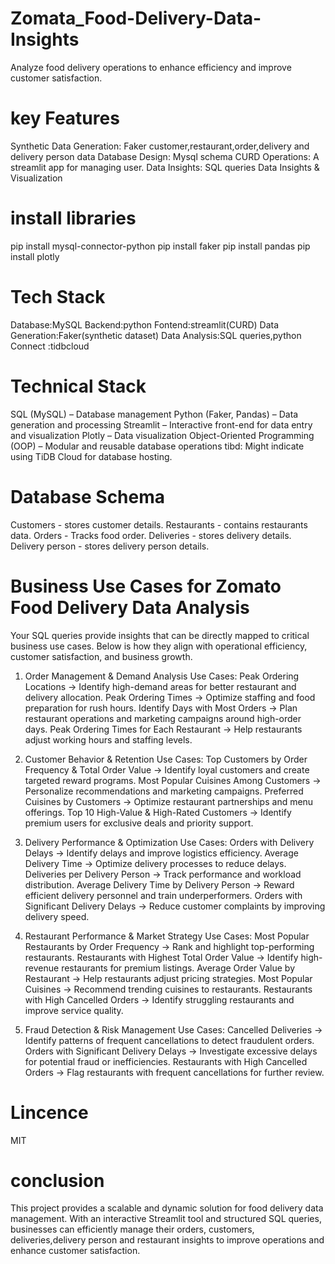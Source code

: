 # Zomata_Food-Delivery-Data-Insights
Analyze food delivery operations to enhance efficiency and  improve customer satisfaction.
# key Features
Synthetic Data Generation:
Faker customer,restaurant,order,delivery and delivery person data
Database Design:
Mysql schema
CURD Operations:
A streamlit app for managing user.
Data Insights:
SQL queries 
Data Insights & Visualization
# install libraries
pip install mysql-connector-python
pip install faker
pip install pandas
pip install plotly
# Tech Stack
Database:MySQL
Backend:python
Fontend:streamlit(CURD)
Data Generation:Faker(synthetic dataset)
Data Analysis:SQL queries,python
Connect :tidbcloud
# Technical Stack
 SQL (MySQL) – Database management
 Python (Faker, Pandas) – Data generation and processing
 Streamlit – Interactive front-end for data entry and visualization
 Plotly – Data visualization
 Object-Oriented Programming (OOP) – Modular and reusable database operations
 tibd: Might indicate using TiDB Cloud for database hosting.
# Database Schema
Customers - stores customer details.
Restaurants - contains restaurants data.
Orders - Tracks food order.
Deliveries - stores delivery details.
Delivery person - stores delivery person details.
# Business Use Cases for Zomato Food Delivery Data Analysis
Your SQL queries provide insights that can be directly mapped to critical business use cases. Below is how they align with operational efficiency, customer satisfaction, and business growth.
1. Order Management & Demand Analysis
Use Cases:
Peak Ordering Locations → Identify high-demand areas for better restaurant and delivery allocation.
Peak Ordering Times → Optimize staffing and food preparation for rush hours.
Identify Days with Most Orders → Plan restaurant operations and marketing campaigns around high-order days.
Peak Ordering Times for Each Restaurant → Help restaurants adjust working hours and staffing levels.

2. Customer Behavior & Retention
Use Cases:
Top Customers by Order Frequency & Total Order Value → Identify loyal customers and create targeted reward programs.
Most Popular Cuisines Among Customers → Personalize recommendations and marketing campaigns.
Preferred Cuisines by Customers → Optimize restaurant partnerships and menu offerings.
Top 10 High-Value & High-Rated Customers → Identify premium users for exclusive deals and priority support.

3. Delivery Performance & Optimization
Use Cases:
Orders with Delivery Delays → Identify delays and improve logistics efficiency.
Average Delivery Time → Optimize delivery processes to reduce delays.
Deliveries per Delivery Person → Track performance and workload distribution.
Average Delivery Time by Delivery Person → Reward efficient delivery personnel and train underperformers.
Orders with Significant Delivery Delays → Reduce customer complaints by improving delivery speed.

4. Restaurant Performance & Market Strategy
Use Cases:
Most Popular Restaurants by Order Frequency → Rank and highlight top-performing restaurants.
Restaurants with Highest Total Order Value → Identify high-revenue restaurants for premium listings.
Average Order Value by Restaurant → Help restaurants adjust pricing strategies.
Most Popular Cuisines → Recommend trending cuisines to restaurants.
Restaurants with High Cancelled Orders → Identify struggling restaurants and improve service quality.

5. Fraud Detection & Risk Management
Use Cases:
Cancelled Deliveries → Identify patterns of frequent cancellations to detect fraudulent orders.
Orders with Significant Delivery Delays → Investigate excessive delays for potential fraud or inefficiencies.
Restaurants with High Cancelled Orders → Flag restaurants with frequent cancellations for further review.

# Lincence 
MIT
# conclusion
This project provides a scalable and dynamic solution for food delivery data management. With an interactive Streamlit tool and structured SQL queries, businesses can efficiently manage their orders, customers, deliveries,delivery person and restaurant insights to improve operations and enhance customer satisfaction.
